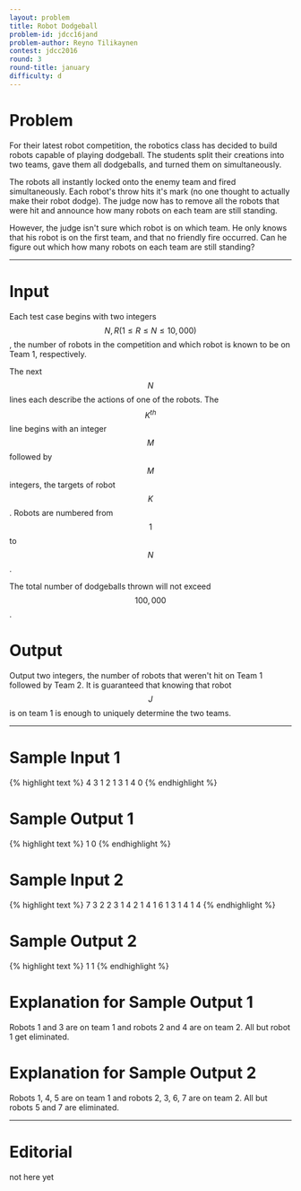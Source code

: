 ```yaml
---
layout: problem
title: Robot Dodgeball
problem-id: jdcc16jand
problem-author: Reyno Tilikaynen
contest: jdcc2016
round: 3
round-title: january
difficulty: d
---
```


# Problem
For their latest robot competition, the robotics class has decided to build robots capable of playing dodgeball. The students split their creations into two teams, gave them all dodgeballs, and turned them on simultaneously.

The robots all instantly locked onto the enemy team and fired simultaneously. Each robot's throw hits it's mark (no one thought to actually make their robot dodge). The judge now has to remove all the robots that were hit and announce how many robots on each team are still standing.

However, the judge isn't sure which robot is on which team. He only knows that his robot is on the first team, and that no friendly fire occurred. Can he figure out which how many robots on each team are still standing?

---

# Input
Each test case begins with two integers $$N, R (1 \leq R \leq N \leq 10,000)$$, the number of robots in the competition and which robot is known to be on Team 1, respectively.

The next $$N$$ lines each describe the actions of one of the robots. The $$K^{th}$$ line begins with an integer $$M$$ followed by $$M$$ integers, the targets of robot $$K$$. Robots are numbered from $$1$$ to $$N$$.

The total number of dodgeballs thrown will not exceed $$100,000$$.

# Output
Output two integers, the number of robots that weren't hit on Team 1 followed by Team 2. It is guaranteed that knowing that robot $$J$$ is on team 1 is enough to uniquely determine the two teams.

---

# Sample Input 1
{% highlight text %}
4 3
1 2
1 3
1 4
0
{% endhighlight %}

# Sample Output 1
{% highlight text %}
1 0
{% endhighlight %}

# Sample Input 2
{% highlight text %}
7 3
2 2 3
1 4
2 1 4
1 6
1 3
1 4
1 4
{% endhighlight %}

# Sample Output 2
{% highlight text %}
1 1
{% endhighlight %}

# Explanation for Sample Output 1
Robots 1 and 3 are on team 1 and robots 2 and 4 are on team 2. All but robot 1 get eliminated.
 
# Explanation for Sample Output 2
Robots 1, 4, 5 are on team 1 and robots 2, 3, 6, 7 are on team 2. All but robots 5 and 7 are eliminated.

---

# Editorial
not here yet